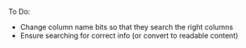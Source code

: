 To Do:

- Change column name bits so that they search the right columns
- Ensure searching for correct info (or convert to readable content)